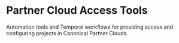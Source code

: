 # Partner Cloud Access Tools

Automation tools and Temporal workflows for providing access and configuring
projects in Canonical Partner Clouds.
